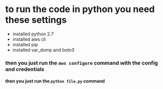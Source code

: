 # to run the code in python you need these settings

<ul>
    <li>installed python 2.7</li>
    <li>installed aws cli</li>
    <li>installed pip</li>
    <li>installed var_dump and boto3</li>
</ul>

### then you just run the ``` aws configure ``` command with the config and credentials


#### then you just run the ```python file.py``` command
